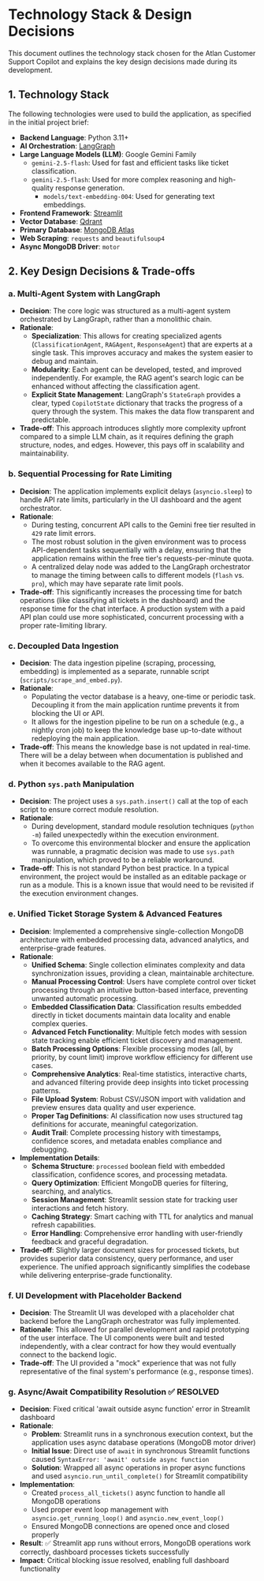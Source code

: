 # Technology Stack & Design Decisions

This document outlines the technology stack chosen for the Atlan Customer Support Copilot and explains the key design decisions made during its development.

## 1. Technology Stack

The following technologies were used to build the application, as specified in the initial project brief:

-   **Backend Language**: Python 3.11+
-   **AI Orchestration**: [LangGraph](https://github.com/langchain-ai/langgraph)
-   **Large Language Models (LLM)**: Google Gemini Family
    -   `gemini-2.5-flash`: Used for fast and efficient tasks like ticket classification.
    -   `gemini-2.5-flash`: Used for more complex reasoning and high-quality response generation.
        -   `models/text-embedding-004`: Used for generating text embeddings.
-   **Frontend Framework**: [Streamlit](https://streamlit.io/)
-   **Vector Database**: [Qdrant](https://qdrant.tech/)
-   **Primary Database**: [MongoDB Atlas](https://www.mongodb.com/atlas)
-   **Web Scraping**: `requests` and `beautifulsoup4`
-   **Async MongoDB Driver**: `motor`

## 2. Key Design Decisions & Trade-offs

### a. Multi-Agent System with LangGraph
-   **Decision**: The core logic was structured as a multi-agent system orchestrated by LangGraph, rather than a monolithic chain.
-   **Rationale**:
    -   **Specialization**: This allows for creating specialized agents (`ClassificationAgent`, `RAGAgent`, `ResponseAgent`) that are experts at a single task. This improves accuracy and makes the system easier to debug and maintain.
    -   **Modularity**: Each agent can be developed, tested, and improved independently. For example, the RAG agent's search logic can be enhanced without affecting the classification agent.
    -   **Explicit State Management**: LangGraph's `StateGraph` provides a clear, typed `CopilotState` dictionary that tracks the progress of a query through the system. This makes the data flow transparent and predictable.
-   **Trade-off**: This approach introduces slightly more complexity upfront compared to a simple LLM chain, as it requires defining the graph structure, nodes, and edges. However, this pays off in scalability and maintainability.

### b. Sequential Processing for Rate Limiting
-   **Decision**: The application implements explicit delays (`asyncio.sleep`) to handle API rate limits, particularly in the UI dashboard and the agent orchestrator.
-   **Rationale**:
    -   During testing, concurrent API calls to the Gemini free tier resulted in `429` rate limit errors.
    -   The most robust solution in the given environment was to process API-dependent tasks sequentially with a delay, ensuring that the application remains within the free tier's requests-per-minute quota.
    -   A centralized delay node was added to the LangGraph orchestrator to manage the timing between calls to different models (`flash` vs. `pro`), which may have separate rate limit pools.
-   **Trade-off**: This significantly increases the processing time for batch operations (like classifying all tickets in the dashboard) and the response time for the chat interface. A production system with a paid API plan could use more sophisticated, concurrent processing with a proper rate-limiting library.

### c. Decoupled Data Ingestion
-   **Decision**: The data ingestion pipeline (scraping, processing, embedding) is implemented as a separate, runnable script (`scripts/scrape_and_embed.py`).
-   **Rationale**:
    -   Populating the vector database is a heavy, one-time or periodic task. Decoupling it from the main application runtime prevents it from blocking the UI or API.
    -   It allows for the ingestion pipeline to be run on a schedule (e.g., a nightly cron job) to keep the knowledge base up-to-date without redeploying the main application.
-   **Trade-off**: This means the knowledge base is not updated in real-time. There will be a delay between when documentation is published and when it becomes available to the RAG agent.

### d. Python `sys.path` Manipulation
-   **Decision**: The project uses a `sys.path.insert()` call at the top of each script to ensure correct module resolution.
-   **Rationale**:
    -   During development, standard module resolution techniques (`python -m`) failed unexpectedly within the execution environment.
    -   To overcome this environmental blocker and ensure the application was runnable, a pragmatic decision was made to use `sys.path` manipulation, which proved to be a reliable workaround.
-   **Trade-off**: This is not standard Python best practice. In a typical environment, the project would be installed as an editable package or run as a module. This is a known issue that would need to be revisited if the execution environment changes.

### e. Unified Ticket Storage System & Advanced Features
-   **Decision**: Implemented a comprehensive single-collection MongoDB architecture with embedded processing data, advanced analytics, and enterprise-grade features.
-   **Rationale**:
    -   **Unified Schema**: Single collection eliminates complexity and data synchronization issues, providing a clean, maintainable architecture.
    -   **Manual Processing Control**: Users have complete control over ticket processing through an intuitive button-based interface, preventing unwanted automatic processing.
    -   **Embedded Classification Data**: Classification results embedded directly in ticket documents maintain data locality and enable complex queries.
    -   **Advanced Fetch Functionality**: Multiple fetch modes with session state tracking enable efficient ticket discovery and management.
    -   **Batch Processing Options**: Flexible processing modes (all, by priority, by count limit) improve workflow efficiency for different use cases.
    -   **Comprehensive Analytics**: Real-time statistics, interactive charts, and advanced filtering provide deep insights into ticket processing patterns.
    -   **File Upload System**: Robust CSV/JSON import with validation and preview ensures data quality and user experience.
    -   **Proper Tag Definitions**: AI classification now uses structured tag definitions for accurate, meaningful categorization.
    -   **Audit Trail**: Complete processing history with timestamps, confidence scores, and metadata enables compliance and debugging.
-   **Implementation Details**:
    -   **Schema Structure**: `processed` boolean field with embedded classification, confidence scores, and processing metadata.
    -   **Query Optimization**: Efficient MongoDB queries for filtering, searching, and analytics.
    -   **Session Management**: Streamlit session state for tracking user interactions and fetch history.
    -   **Caching Strategy**: Smart caching with TTL for analytics and manual refresh capabilities.
    -   **Error Handling**: Comprehensive error handling with user-friendly feedback and graceful degradation.
-   **Trade-off**: Slightly larger document sizes for processed tickets, but provides superior data consistency, query performance, and user experience. The unified approach significantly simplifies the codebase while delivering enterprise-grade functionality.

### f. UI Development with Placeholder Backend
-   **Decision**: The Streamlit UI was developed with a placeholder chat backend before the LangGraph orchestrator was fully implemented.
-   **Rationale**: This allowed for parallel development and rapid prototyping of the user interface. The UI components were built and tested independently, with a clear contract for how they would eventually connect to the backend logic.
-   **Trade-off**: The UI provided a "mock" experience that was not fully representative of the final system's performance (e.g., response times).

### g. Async/Await Compatibility Resolution ✅ RESOLVED
-   **Decision**: Fixed critical 'await outside async function' error in Streamlit dashboard
-   **Rationale**:
    -   **Problem**: Streamlit runs in a synchronous execution context, but the application uses async database operations (MongoDB motor driver)
    -   **Initial Issue**: Direct use of `await` in synchronous Streamlit functions caused `SyntaxError: 'await' outside async function`
    -   **Solution**: Wrapped all async operations in proper async functions and used `asyncio.run_until_complete()` for Streamlit compatibility
-   **Implementation**:
    -   Created `process_all_tickets()` async function to handle all MongoDB operations
    -   Used proper event loop management with `asyncio.get_running_loop()` and `asyncio.new_event_loop()`
    -   Ensured MongoDB connections are opened once and closed properly
-   **Result**: ✅ Streamlit app runs without errors, MongoDB operations work correctly, dashboard processes tickets successfully
-   **Impact**: Critical blocking issue resolved, enabling full dashboard functionality
